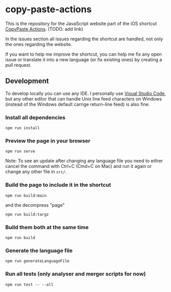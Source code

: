 # copy-paste-actions

This is the repository for the JavaScript website part of the iOS shortcut [CopyPaste Actions](#). (TODO: add link)

In the issues section all issues regarding the shortcut are handled, not only the ones regarding the website.

If you want to help me improve the shortcut, you can help me fix any open issue or translate it into a new language (or fix existing ones) by creating a pull request.

## Development
To develop locally you can use any IDE. I personally use [Visual Studio Code](https://code.visualstudio.com/), but any other editor that can handle Unix line feed characters on Windows (instead of the Windows default carrige return-line feed) is also fine.

### Install all dependencies
```
npm run install
```

### Preview the page in your browser
```
npm run serve
```
Note: To see an update after changing any language file you need to either cancel the command with Ctrl+C (Cmd+C on Mac) and run it again or change any other file in `src/`.

### Build the page to include it in the shortcut
```
npm run build:main
```
and the decompress "page"
```
npm run build:targz
```

### Build them both at the same time
```
npm run build
```

### Generate the language file
```
npm run generateLanguageFile
```

### Run all tests (only analyser and merger scripts for now)
```
npm run test -- --all
```
